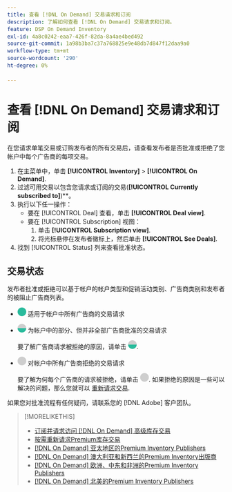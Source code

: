 ```yaml
---
title: 查看 [!DNL On Demand] 交易请求和订阅
description: 了解如何查看 [!DNL On Demand] 交易请求和订阅。
feature: DSP On Demand Inventory
exl-id: 4a8c0242-eaa7-426f-82da-8a4ae4bed492
source-git-commit: 1a98b3ba7c37a768825e9e48db7d847f12daa9a0
workflow-type: tm+mt
source-wordcount: '290'
ht-degree: 0%

---
```


# 查看 [!DNL On Demand] 交易请求和订阅

在您请求单笔交易或订购发布者的所有交易后，请查看发布者是否批准或拒绝了您帐户中每个广告商的每项交易。

1. 在主菜单中，单击 **[!UICONTROL Inventory]** > **[!UICONTROL On Demand]**.
1. 过滤可用交易以包含您请求或订阅的交易(**[!UICONTROL Currently subscribed to]**)**。
1. 执行以下任一操作：
   * 要在 [!UICONTROL Deal] 查看，单击 **[!UICONTROL Deal view]**.
   * 要在 [!UICONTROL Subscription] 视图：
      1. 单击 **[!UICONTROL Subscription view]**.
      1. 将光标悬停在发布者徽标上，然后单击 **[!UICONTROL See Deals]**.
1. 找到 [!UICONTROL Status] 列来查看批准状态。

## 交易状态

发布者批准或拒绝可以基于帐户的帐户类型和促销活动类别、广告商类别和发布者的被阻止广告商列表。

* ![完全批准](/help/dsp/assets/approved.png) 适用于帐户中所有广告商的交易请求

* ![部分批准](/help/dsp/assets/partly-approved.png) 为帐户中的部分、但并非全部广告商批准的交易请求

   要了解广告商请求被拒绝的原因，请单击 ![部分批准](/help/dsp/assets/partly-approved.png).

* ![拒绝](/help/dsp/assets/denied.png) 对帐户中所有广告商拒绝的交易请求

   要了解为何每个广告商的请求被拒绝，请单击 ![拒绝](/help/dsp/assets/denied.png). 如果拒绝的原因是一些可以解决的问题，那么您就可以 [重新请求交易](/help/dsp/inventory/on-demand-inventory-rerequest.md).

如果您对批准流程有任何疑问，请联系您的 [!DNL Adobe] 客户团队。

>[!MORELIKETHIS]
>
>* [订阅并请求访问 [!DNL On Demand] 高级库存交易](on-demand-inventory-subscribe.md)
>* [按需重新请求Premium库存交易](on-demand-inventory-rerequest.md)
>* [[!DNL On Demand] 亚太地区的Premium Inventory Publishers](on-demand-inventory-publishers-apac.md)
>* [[!DNL On Demand] 澳大利亚和新西兰的Premium Inventory出版商](on-demand-inventory-publishers-anz.md)
>* [[!DNL On Demand] 欧洲、中东和非洲的Premium Inventory Publishers](on-demand-inventory-publishers-emea.md)
>* [[!DNL On Demand] 北美的Premium Inventory Publishers](on-demand-inventory-publishers-na.md)

